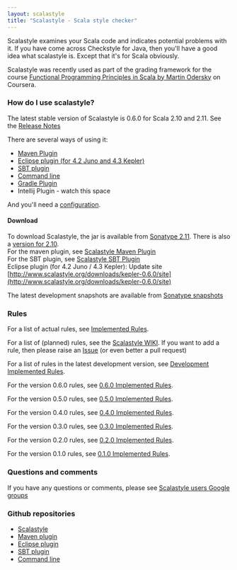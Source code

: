 ```yaml
---
layout: scalastyle
title: "Scalastyle - Scala style checker"
---
```


Scalastyle examines your Scala code and indicates potential problems with it. If you have come across Checkstyle for Java,
then you'll have a good idea what scalastyle is. Except that it's for Scala obviously.

Scalastyle was recently used as part of the grading framework for the course [Functional Programming Principles in Scala by Martin Odersky](https://www.coursera.org/course/progfun) on Coursera.

### How do I use scalastyle?

The latest stable version of Scalastyle is 0.6.0 for Scala 2.10 and 2.11. See the [Release Notes](release-notes.html)

There are several ways of using it:

 * [Maven Plugin](maven.html)
 * [Eclipse plugin (for 4.2 Juno and 4.3 Kepler)](eclipse-index.html)
 * [SBT plugin](sbt.html)
 * [Command line](command-line.html)
 * [Gradle Plugin](https://github.com/MansurAshraf/gradle-scalastyle-plugin)
 * Intellij Plugin - watch this space

And you'll need a [configuration](configuration.html).

#### Download

To download Scalastyle, the jar is available from [Sonatype 2.11](https://oss.sonatype.org/content/repositories/releases/org/scalastyle/scalastyle_2.11). There is also a [version for 2.10](https://oss.sonatype.org/content/repositories/releases/org/scalastyle/scalastyle_2.10).
<br/>
For the maven plugin, see [Scalastyle Maven Plugin](maven.html)
<br/>
For the SBT plugin, see [Scalastyle SBT Plugin](sbt.html)
<br/>
Eclipse plugin (for 4.2 Juno / 4.3 Kepler): Update site [http://www.scalastyle.org/downloads/kepler-0.6.0/site](http://www.scalastyle.org/downloads/kepler-0.6.0/site)

The latest development snapshots are available from [Sonatype snapshots](https://oss.sonatype.org/content/repositories/snapshots/org/scalastyle/)

### Rules

For a list of actual rules, see [Implemented Rules](rules-0.6.0.html).

For a list of (planned) rules, see the [Scalastyle WIKI](https://github.com/scalastyle/scalastyle/wiki).
If you want to add a rule, then please raise an [Issue](https://github.com/scalastyle/scalastyle/issues) (or even better a pull request)

For a list of rules in the latest development version, see [Development Implemented Rules](rules-dev.html).

For the version 0.6.0 rules, see [0.6.0 Implemented Rules](rules-0.6.0.html).

For the version 0.5.0 rules, see [0.5.0 Implemented Rules](rules-0.5.0.html).

For the version 0.4.0 rules, see [0.4.0 Implemented Rules](rules-0.4.0.html).

For the version 0.3.0 rules, see [0.3.0 Implemented Rules](rules-0.3.0.html).

For the version 0.2.0 rules, see [0.2.0 Implemented Rules](rules-0.2.0.html).

For the version 0.1.0 rules, see [0.1.0 Implemented Rules](rules-0.1.0.html).

### Questions and comments

If you have any questions or comments, please see [Scalastyle users Google groups](https://groups.google.com/forum/#!forum/scalastyle-users)

### Github repositories

 * [Scalastyle](https://github.com/scalastyle/scalastyle)
 * [Maven plugin](https://github.com/scalastyle/scalastyle-maven-plugin)
 * [Eclipse plugin](https://github.com/scalastyle/scalastyle-plugin)
 * [SBT plugin](https://github.com/scalastyle/scalastyle-sbt-plugin)
 * [Command line](https://github.com/scalastyle/scalastyle-batch)

